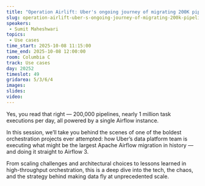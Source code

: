 ```yaml
---
title: "Operation Airlift: Uber's ongoing journey of migrating 200K pipelines to a single Airflow3 instance"
slug: operation-airlift-uber-s-ongoing-journey-of-migrating-200k-pipelines-to-a-single-airflow3-instance
speakers:
 - Sumit Maheshwari
topics:
 - Use cases
time_start: 2025-10-08 11:15:00
time_end: 2025-10-08 12:00:00
room: Columbia C
track: Use cases
day: 20252
timeslot: 49
gridarea: 5/3/6/4
images:
slides:
video:
---
```


Yes, you read that right — 200,000 pipelines, nearly 1 million task executions per day, all powered by a single Airflow instance.

In this session, we’ll take you behind the scenes of one of the boldest orchestration projects ever attempted: how Uber’s data platform team is executing what might be the largest Apache Airflow migration in history — and doing it straight to Airflow 3.

From scaling challenges and architectural choices to lessons learned in high-throughput orchestration, this is a deep dive into the tech, the chaos, and the strategy behind making data fly at unprecedented scale.